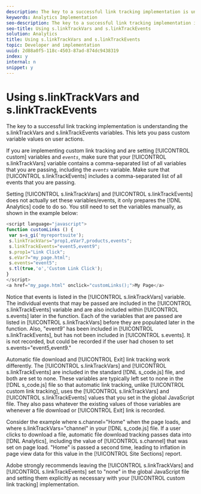 ```yaml
---
description: The key to a successful link tracking implementation is understanding the s.linkTrackVars and s.linkTrackEvents variables. This lets you pass custom variable values on user actions.
keywords: Analytics Implementation
seo-description: The key to a successful link tracking implementation is understanding the s.linkTrackVars and s.linkTrackEvents variables. This lets you pass custom variable values on user actions.
seo-title: Using s.linkTrackVars and s.linkTrackEvents
solution: Analytics
title: Using s.linkTrackVars and s.linkTrackEvents
topic: Developer and implementation
uuid: 2d88a0f5-118c-4503-87ad-874dc9438319
index: y
internal: n
snippet: y
---
```


# Using s.linkTrackVars and s.linkTrackEvents

The key to a successful link tracking implementation is understanding the s.linkTrackVars and s.linkTrackEvents variables. This lets you pass custom variable values on user actions.

 If you are implementing custom link tracking and are setting [!UICONTROL custom] variables and *`events`*, make sure that your [!UICONTROL s.linkTrackVars] variable contains a comma-separated list of all variables that you are passing, including the *`events`* variable. Make sure that [!UICONTROL s.linkTrackEvents] includes a comma-separated list of all events that you are passing.

Setting [!UICONTROL s.linkTrackVars] and [!UICONTROL s.linkTrackEvents] does not actually set these variables/events, it only prepares the [!DNL Analytics] code to do so. You still need to set the variables manually, as shown in the example below:

```js
<script language="javascript"> 
function customLinks () { 
 var s=s_gi('myreportsuite'); 
 s.linkTrackVars="prop1,eVar7,products,events"; 
 s.linkTrackEvents="event5,event9"; 
 s.prop1="Link Click"; 
 s.eVar7="my_page.html"; 
 s.events="event5"; 
 s.tl(true,'o','Custom Link Click'); 
} 
</script> 
<a href="my_page.html" onclick="customLinks();">My Page</a> 

```

Notice that events is listed in the [!UICONTROL s.linkTrackVars] variable. The individual events that may be passed are included in the [!UICONTROL s.linkTrackEvents] variable and are also included within [!UICONTROL s.events] later in the function. Each of the variables that are passed are listed in [!UICONTROL s.linkTrackVars] before they are populated later in the function. Also, "event9″ has been included in [!UICONTROL s.linkTrackEvents], but has not been included in [!UICONTROL s.events]. It is not recorded, but could be recorded if the user had chosen to set s.events="event5,event9."

Automatic file download and [!UICONTROL Exit] link tracking work differently. The [!UICONTROL s.linkTrackVars] and [!UICONTROL s.linkTrackEvents] are included in the standard [!DNL s_code.js] file, and both are set to none. These variables are typically left set to none in the [!DNL s_code.js] file so that automatic link tracking, unlike [!UICONTROL custom link tracking], uses the [!UICONTROL s.linkTrackVars] and [!UICONTROL s.linkTrackEvents] values that you set in the global JavaScript file. They also pass whatever the existing values of those variables are whenever a file download or [!UICONTROL Exit] link is recorded.

Consider the example where s.channel="Home" when the page loads, and where s.linkTrackVars="channel" in your [!DNL s_code.js] file. If a user clicks to download a file, automatic file download tracking passes data into [!DNL Analytics], including the value of [!UICONTROL s.channel] that was set on page load. "Home" is passed a second time, leading to inflation in page view data for this value in the [!UICONTROL Site Sections] report.

Adobe strongly recommends leaving the [!UICONTROL s.linkTrackVars] and [!UICONTROL s.linkTrackEvents] set to "none" in the global JavaScript file and setting them explicitly as necessary with your [!UICONTROL custom link tracking] implementation. 
